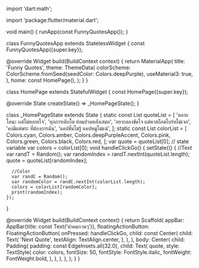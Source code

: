 import 'dart:math';

import 'package:flutter/material.dart';

void main() {
  runApp(const FunnyQuotesApp());
}

class FunnyQuotesApp extends StatelessWidget {
  const FunnyQuotesApp({super.key});

  @override
  Widget build(BuildContext context) {
    return MaterialApp(
      title: 'Funny Quotes',
      theme: ThemeData(
        colorScheme: ColorScheme.fromSeed(seedColor: Colors.deepPurple),
        useMaterial3: true,
      ),
      home: const HomePage(),
    );
  }
}

class HomePage extends StatefulWidget {
  const HomePage({super.key});

  @override
  State<HomePage> createState() => _HomePageState();
}

class _HomePageState extends State<HomePage> {
  static const List<String> quoteList = [
    'หลายโลนะ เเต่ไม่หลายใจ',
    'ทุกการเติบโต ย่อมปวดหลังเสมอ',
    'อยากลองขัดใจ แต่หาสก็อตไบร์ทไม่เจอ',
    'คงมีแต่พระ ที่ต้องการฉัน',
    'แคปชั่นไม่รู้ แคปหมูไม่แน่',
  ];
  static const List<Color> colorList = [
    Colors.cyan,
    Colors.amber,
    Colors.deepPurpleAccent,
    Colors.pink,
    Colors.green,
    Colors.black,
    Colors.red,
  ];
  var quote = quoteList[0]; // state variable
  var colors = colorList[0];
  void handleClickGo() {
    setState(() {
      //Text
      var randT = Random();
      var randomIndex = randT.nextInt(quoteList.length);
      quote = quoteList[randomIndex];

      //Color
      var randC = Random();
      var randomColor = randC.nextInt(colorList.length);
      colors = colorList[randomColor];
      print(randomIndex);
    });
  }

  @override
  Widget build(BuildContext context) {
    return Scaffold(
      appBar: AppBar(title: const Text('คำคมกวนๆ')),
      floatingActionButton: FloatingActionButton(
        onPressed: handleClickGo,
        child: const Center(
          child: Text(
            'Next Quote',
            textAlign: TextAlign.center,
          ),
        ),
      ),
      body: Center(
        child: Padding(
          padding: const EdgeInsets.all(32.0),
          child: Text(
            quote,
            style: TextStyle(
              color: colors,
              fontSize: 50,
              fontStyle: FontStyle.italic,
              fontWeight: FontWeight.bold,
            ),
          ),
        ),
      ),
    );
  }
}
